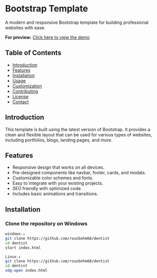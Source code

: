 # Bootstrap Template

A modern and responsive Bootstrap template for building professional websites with ease.

**For preview:** [Click here to view the demo](https://rouzbehm68.github.io/dentist)


## Table of Contents

- [Introduction](#introduction)
- [Features](#features)
- [Installation](#installation)
- [Usage](#usage)
- [Customization](#customization)
- [Contributing](#contributing)
- [License](#license)
- [Contact](#contact)

## Introduction

This template is built using the latest version of Bootstrap. It provides a clean and flexible layout that can be used for various types of websites, including portfolios, blogs, landing pages, and more.

## Features

- Responsive design that works on all devices.
- Pre-designed components like navbar, footer, cards, and modals.
- Customizable color schemes and fonts.
- Easy to integrate with your existing projects.
- SEO friendly with optimized code.
- Includes basic animations and transitions.

## Installation

### Clone the repository on Windows 

```bash
windows-↓
git clone https://github.com/rouzbehm68/dentist
cd dentist
start index.html

Linux-↓
git clone https://github.com/rouzbehm68/dentist
cd dentist
xdg-open index.html

